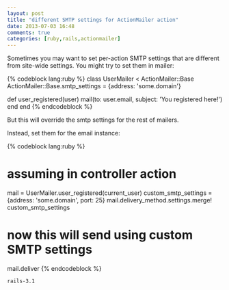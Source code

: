 ```yaml
---
layout: post
title: "different SMTP settings for ActionMailer action"
date: 2013-07-03 16:48
comments: true
categories: [ruby,rails,actionmailer]
---
```


Sometimes you may want to set per-action SMTP settings that are different from site-wide settings.
You might try to set them in mailer:

{% codeblock lang:ruby %}
class UserMailer < ActionMailer::Base
  ActionMailer::Base.smtp_settings = {address: 'some.domain'}

  def user_registered(user)
    mail(to: user.email, subject: 'You registered here!')
  end
end
{% endcodeblock %}

But this will override the smtp settings for the rest of mailers.

Instead, set them for the email instance:

{% codeblock lang:ruby %}
# assuming in controller action
mail = UserMailer.user_registered(current_user)
custom_smtp_settings = {address: 'some.domain', port: 25}
mail.delivery_method.settings.merge! custom_smtp_settings
# now this will send using custom SMTP settings
mail.deliver
{% endcodeblock %}

`rails-3.1`
